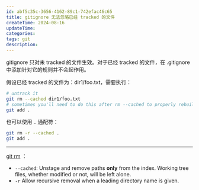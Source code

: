```yaml
---
id: abf5c35c-3656-4162-89c1-742efac46c65
title: gitignore 无法忽略已经 tracked 的文件
createTime: 2024-08-16
updateTime:
categories:
tags: git
description:
---
```


gitignore 只对未 tracked 的文件生效。对于已经 tracked 的文件，在 .gitignore 中添加针对它的规则并不会起作用。

假设已经 tracked 的文件为：dir1/foo.txt，需要执行：

```bash
# untrack it
git rm --cached dir1/foo.txt
# sometimes you'll need to do this after rm --cached to properly rebuild the index.
git add .
```

也可以使用 `.` 通配符：

```bash
git rm -r --cached .
git add .
```

---

[git rm](https://git-scm.com/docs/git-rm) ：

- `--cached`: Unstage and remove paths **only** from the index. Working tree files, whether modified or not, will be left alone.
- `-r` Allow recursive removal when a leading directory name is given.

